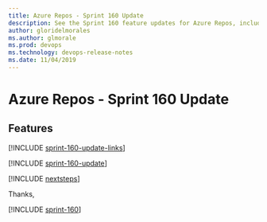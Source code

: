 ```yaml
---
title: Azure Repos - Sprint 160 Update
description: See the Sprint 160 feature updates for Azure Repos, including next steps.
author: gloridelmorales
ms.author: glmorale
ms.prod: devops
ms.technology: devops-release-notes
ms.date: 11/04/2019
---
```


# Azure Repos - Sprint 160 Update

## Features

[!INCLUDE [sprint-160-update-links](../includes/repos/sprint-160-update-links.md)]

[!INCLUDE [sprint-160-update](../includes/repos/sprint-160-update.md)]

[!INCLUDE [nextsteps](../includes/nextsteps.md)]

Thanks,

[!INCLUDE [sprint-160](../includes/signer/sprint-160.md)]
